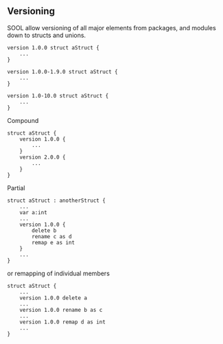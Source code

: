 ## Versioning ##
SOOL allow versioning of all major elements from packages, and modules down to structs and unions.

```
version 1.0.0 struct aStruct {
    ...
}
```
```
version 1.0.0-1.9.0 struct aStruct {
    ...
}
```
```
version 1.0-10.0 struct aStruct {
    ...
}
```
Compound
```
struct aStruct {
    version 1.0.0 {
        ...
    }
    version 2.0.0 {
        ...
    }
}
```
Partial
```
struct aStruct : anotherStruct {
    ...
    var a:int
    ...
    version 1.0.0 {
        delete b
        rename c as d
        remap e as int
    }
    ...
}
```
or remapping of individual members
```
struct aStruct {
    ...
    version 1.0.0 delete a
    ...
    version 1.0.0 rename b as c
    ...
    version 1.0.0 remap d as int
    ...
}
```
